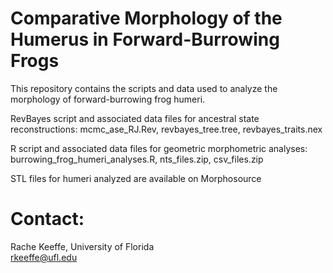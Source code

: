 # Comparative Morphology of the Humerus in Forward-Burrowing Frogs

This repository contains the scripts and data used to 
analyze the morphology of forward-burrowing frog humeri.

RevBayes script and associated data files for ancestral state reconstructions:
	mcmc_ase_RJ.Rev,
	revbayes_tree.tree,
	revbayes_traits.nex

R script and associated data files for geometric morphometric analyses:
	burrowing_frog_humeri_analyses.R,
	nts_files.zip,
	csv_files.zip

STL files for humeri analyzed are available on Morphosource
	
# Contact:

Rache Keeffe, University of Florida   
rkeeffe@ufl.edu    
